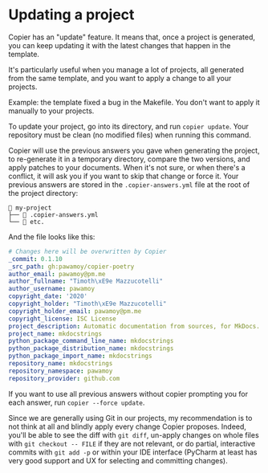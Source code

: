 # Updating a project

Copier has an "update" feature.
It means that, once a project is generated,
you can keep updating it with the latest changes
that happen in the template.

It's particularly useful when you manage a lot of projects,
all generated from the same template, and you want to
apply a change to all your projects.

Example: the template fixed a bug in the Makefile.
You don't want to apply it manually to your projects.

To update your project, go into its directory,
and run `copier update`. Your repository must be clean
(no modified files) when running this command.

Copier will use the previous answers you gave when
generating the project, to re-generate it in a temporary
directory, compare the two versions, and apply patches
to your documents. When it's not sure, or when there's
a conflict, it will ask you if you want to skip that
change or force it. Your previous answers are stored
in the `.copier-answers.yml` file at the root
of the project directory:

```
📁 my-project
├── 📄 .copier-answers.yml
└── 📄 etc.
```

And the file looks like this:

```yaml
# Changes here will be overwritten by Copier
_commit: 0.1.10
_src_path: gh:pawamoy/copier-poetry
author_email: pawamoy@pm.me
author_fullname: "Timoth\xE9e Mazzucotelli"
author_username: pawamoy
copyright_date: '2020'
copyright_holder: "Timoth\xE9e Mazzucotelli"
copyright_holder_email: pawamoy@pm.me
copyright_license: ISC License
project_description: Automatic documentation from sources, for MkDocs.
project_name: mkdocstrings
python_package_command_line_name: mkdocstrings
python_package_distribution_name: mkdocstrings
python_package_import_name: mkdocstrings
repository_name: mkdocstrings
repository_namespace: pawamoy
repository_provider: github.com
```

If you want to use all previous answers
without copier prompting you for each answer,
run `copier --force update`.

Since we are generally using Git in our projects,
my recommendation is to not think at all
and blindly apply every change Copier proposes.
Indeed, you'll be able to see the diff with `git diff`,
un-apply changes on whole files with `git checkout -- FILE`
if they are not relevant,
or do partial, interactive commits with `git add -p`
or within your IDE interface
(PyCharm at least has very good support and UX
for selecting and committing changes).

